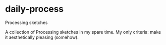 # daily-process
Processing sketches

A collection of Processing sketches in my spare time. 
My only criteria: make it aesthetically pleasing (somehow).
